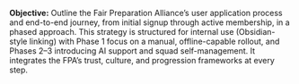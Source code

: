 **Objective:** Outline the Fair Preparation Alliance’s user application process and end-to-end journey, from initial signup through active membership, in a phased approach. This strategy is structured for internal use (Obsidian-style linking) with Phase 1 focus on a manual, offline-capable rollout, and Phases 2–3 introducing AI support and squad self-management. It integrates the FPA’s trust, culture, and progression frameworks at every step.